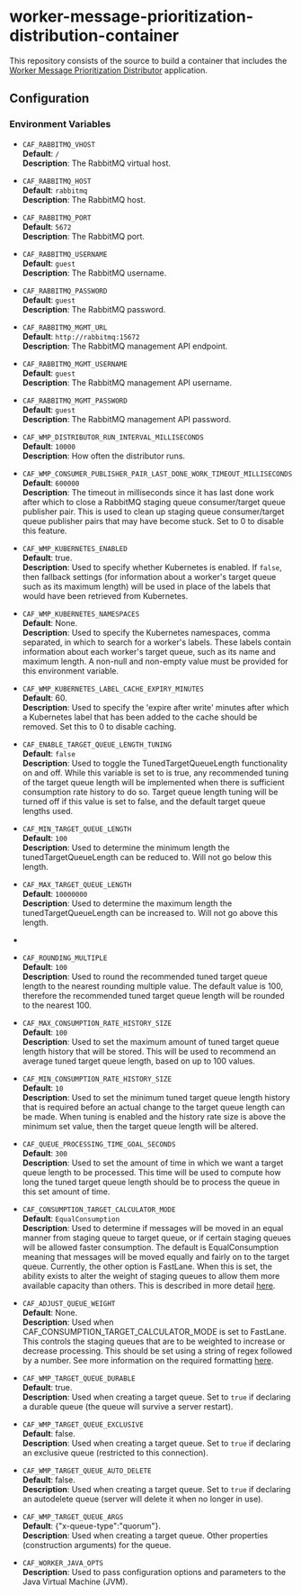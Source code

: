 # worker-message-prioritization-distribution-container

This repository consists of the source to build a container that includes the 
[Worker Message Prioritization Distributor](https://github.com/WorkerFramework/worker-message-prioritization/tree/main/worker-message-prioritization-distribution) application.

## Configuration

### Environment Variables

* `CAF_RABBITMQ_VHOST`  
    **Default**: `/`  
    **Description**: The RabbitMQ virtual host.

* `CAF_RABBITMQ_HOST`  
    **Default**: `rabbitmq`  
    **Description**: The RabbitMQ host.

* `CAF_RABBITMQ_PORT`  
    **Default**: `5672`  
    **Description**: The RabbitMQ port.

* `CAF_RABBITMQ_USERNAME`  
    **Default**: `guest`  
    **Description**: The RabbitMQ username.

* `CAF_RABBITMQ_PASSWORD`  
    **Default**: `guest`  
    **Description**: The RabbitMQ password.

* `CAF_RABBITMQ_MGMT_URL`  
    **Default**: `http://rabbitmq:15672`  
    **Description**: The RabbitMQ management API endpoint.

* `CAF_RABBITMQ_MGMT_USERNAME`  
    **Default**: `guest`  
    **Description**: The RabbitMQ management API username.

* `CAF_RABBITMQ_MGMT_PASSWORD`  
    **Default**: `guest`  
    **Description**: The RabbitMQ management API password.

* `CAF_WMP_DISTRIBUTOR_RUN_INTERVAL_MILLISECONDS`  
    **Default**: `10000`  
    **Description**: How often the distributor runs.

* `CAF_WMP_CONSUMER_PUBLISHER_PAIR_LAST_DONE_WORK_TIMEOUT_MILLISECONDS`  
    **Default**: `600000`  
    **Description**: The timeout in milliseconds since it has last done work after which to close a RabbitMQ staging queue consumer/target
    queue publisher pair. This is used to clean up staging queue consumer/target queue publisher pairs that may have become stuck.
    Set to 0 to disable this feature.

* `CAF_WMP_KUBERNETES_ENABLED`  
    **Default**: true.  
    **Description**: Used to specify whether Kubernetes is enabled. If `false`, then fallback settings (for information about a worker's 
    target queue such as its maximum length) will be used in place of the labels that would have been retrieved from Kubernetes.

* `CAF_WMP_KUBERNETES_NAMESPACES`  
    **Default**: None.  
    **Description**: Used to specify the Kubernetes namespaces, comma separated, in which to search for a worker's labels. These
    labels contain information about each worker's target queue, such as its name and maximum length. A non-null and non-empty value must be provided for this environment variable.

* `CAF_WMP_KUBERNETES_LABEL_CACHE_EXPIRY_MINUTES`  
    **Default**: 60.  
    **Description**: Used to specify the 'expire after write' minutes after which a Kubernetes label that has been added to the cache
    should be removed. Set this to 0 to disable caching.

* `CAF_ENABLE_TARGET_QUEUE_LENGTH_TUNING`  
  **Default**: `false`  
  **Description**: Used to toggle the TunedTargetQueueLength functionality on and off. While this variable is set to is true, 
  any recommended tuning of the target queue length will be implemented when there is sufficient consumption rate history to do so. 
  Target queue length tuning will be turned off if this value is set to false, and the default target queue lengths used.

* `CAF_MIN_TARGET_QUEUE_LENGTH`  
  **Default**: `100`  
  **Description**: Used to determine the minimum length the tunedTargetQueueLength can be reduced to. Will not go below this length. 

* `CAF_MAX_TARGET_QUEUE_LENGTH`  
  **Default**: `10000000`  
  **Description**: Used to determine the maximum length the tunedTargetQueueLength can be increased to. Will not go above this length.
* 
* `CAF_ROUNDING_MULTIPLE`  
  **Default**: `100`  
  **Description**: Used to round the recommended tuned target queue length to the nearest rounding multiple value. The default value 
  is 100, therefore the recommended tuned target queue length will be rounded to the nearest 100.

* `CAF_MAX_CONSUMPTION_RATE_HISTORY_SIZE`  
  **Default**: `100`  
  **Description**: Used to set the maximum amount of tuned target queue length history that will be stored. This will be used to 
  recommend an average tuned target queue length, based on up to 100 values. 

* `CAF_MIN_CONSUMPTION_RATE_HISTORY_SIZE`  
  **Default**: `10`  
  **Description**: Used to set the minimum tuned target queue length history that is required before an actual change to the target 
  queue length can be made. When tuning is enabled and the history rate size is above the minimum set value, then the target queue
  length will be altered. 

* `CAF_QUEUE_PROCESSING_TIME_GOAL_SECONDS`  
  **Default**: `300`  
  **Description**: Used to set the amount of time in which we want a target queue length to be processed. This time will be used to 
  compute how long the tuned target queue length should be to process the queue in this set amount of time. 

* `CAF_CONSUMPTION_TARGET_CALCULATOR_MODE`  
  **Default**: `EqualConsumption`  
  **Description**: Used to determine if messages will be moved in an equal manner from staging queue to target queue, 
  or if certain staging queues will be allowed faster consumption. The default is EqualConsumption meaning that messages will be 
  moved equally and fairly on to the target queue. Currently, the other option is FastLane. When this is set, the ability exists
  to alter the weight of staging queues to allow them more available capacity than others. This is described in more detail
  [here](https://github.com/WorkerFramework/worker-message-prioritization/blob/main/worker-message-prioritization-distribution-container/fast-lane-processing.md#method-of-weighting).

* `CAF_ADJUST_QUEUE_WEIGHT`  
  **Default**: None.   
  **Description**: Used when CAF_CONSUMPTION_TARGET_CALCULATOR_MODE is set to FastLane. This controls the 
  staging queues that are to be weighted to increase or decrease processing. This should be set using a string of regex followed by a 
  number. See more information on the required formatting 
  [here](https://github.com/WorkerFramework/worker-message-prioritization/blob/main/worker-message-prioritization-distribution-container/fast-lane-processing.md#format-to-follow-when-setting-staging-queue-weights).

* `CAF_WMP_TARGET_QUEUE_DURABLE`  
  **Default**: true.   
  **Description**: Used when creating a target queue. Set to `true` if declaring a durable queue (the queue will survive a server restart).

* `CAF_WMP_TARGET_QUEUE_EXCLUSIVE`  
  **Default**: false.   
  **Description**: Used when creating a target queue. Set to `true` if declaring an exclusive queue (restricted to this connection).

* `CAF_WMP_TARGET_QUEUE_AUTO_DELETE`  
  **Default**: false.   
  **Description**: Used when creating a target queue. Set to `true` if declaring an autodelete queue (server will delete it when 
  no longer in use).

* `CAF_WMP_TARGET_QUEUE_ARGS`  
  **Default**: {"x-queue-type":"quorum"}.   
  **Description**: Used when creating a target queue. Other properties (construction arguments) for the queue.

* `CAF_WORKER_JAVA_OPTS`  
  **Description**: Used to pass configuration options and parameters to the Java Virtual Machine (JVM).
